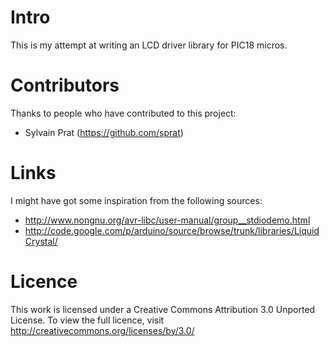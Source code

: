 Intro
=====

This is my attempt at writing an LCD driver library for PIC18 micros.

Contributors
============

Thanks to people who have contributed to this project:

* Sylvain Prat (https://github.com/sprat)


Links
=====

I might have got some inspiration from the following sources:

* http://www.nongnu.org/avr-libc/user-manual/group__stdiodemo.html
* http://code.google.com/p/arduino/source/browse/trunk/libraries/LiquidCrystal/

Licence
=======

This work is licensed under a Creative Commons Attribution 3.0 Unported License. To view the full licence, visit http://creativecommons.org/licenses/by/3.0/
